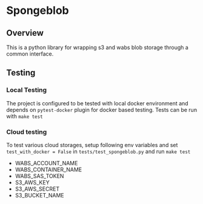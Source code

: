 # Spongeblob

## Overview
This is a python library for wrapping s3 and wabs blob storage through a common interface.

## Testing
### Local Testing
The project is configured to be tested with local docker environment and depends on `pytest-docker` plugin for docker based testing. Tests can be run with `make test`

### Cloud testing
To test various cloud storages, setup following env variables and set `test_with_docker = False` in `tests/test_spongeblob.py` and run `make test`

- WABS\_ACCOUNT\_NAME
- WABS\_CONTAINER\_NAME
- WABS\_SAS\_TOKEN
- S3\_AWS\_KEY
- S3\_AWS\_SECRET
- S3\_BUCKET\_NAME
